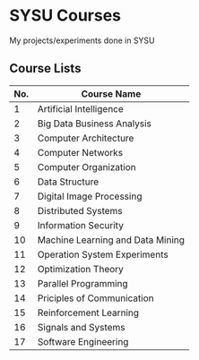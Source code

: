 # SYSU Courses

My projects/experiments done in SYSU

## Course Lists

| No.  | Course Name                      |
| ---- | -------------------------------- |
| 1    | Artificial Intelligence          |
| 2    | Big Data Business Analysis       |
| 3    | Computer Architecture            |
| 4    | Computer Networks                |
| 5    | Computer Organization            |
| 6    | Data Structure                   |
| 7    | Digital Image Processing         |
| 8    | Distributed Systems              |
| 9    | Information Security             |
| 10   | Machine Learning and Data Mining |
| 11   | Operation System Experiments     |
| 12   | Optimization Theory              |
| 13   | Parallel Programming             |
| 14   | Priciples of Communication       |
| 15   | Reinforcement Learning           |
| 16   | Signals and Systems              |
| 17   | Software Engineering             |


